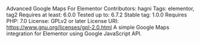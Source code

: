 Advanced Google Maps For Elementor
Contributors: hagni
Tags: elementor, tag2
Requires at least: 6.0.0
Tested up to: 6.7.2
Stable tag: 1.0.0
Requires PHP: 7.0
License: GPLv2 or later
License URI: https://www.gnu.org/licenses/gpl-2.0.html
A simple Google Maps integration for Elementor using Google JavaScript API.

